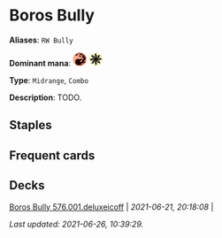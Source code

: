 # Boros Bully

**Aliases**: `RW Bully`

**Dominant mana**: <img src="../resources/images/mana/R.png" width="25"/> <img src="../resources/images/mana/W.png" width="25"/>

**Type**: `Midrange`, `Combo`

**Description**: TODO.

## **Staples**



## **Frequent cards**



## **Decks**

[Boros Bully 576.001.deluxeicoff](https://deckstats.net/decks/181430/2119095-boros-bully-576-001-deluxeicof) | *2021-06-21, 20:18:08* |   


*Last updated: 2021-06-26, 10:39:29.*
